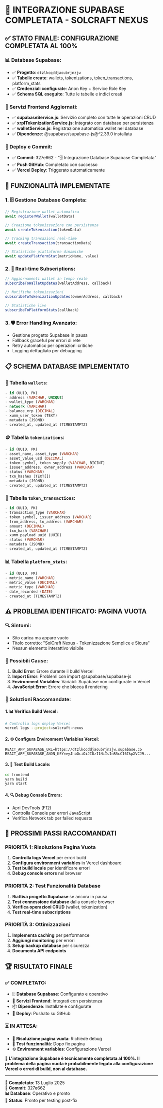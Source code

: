 # 🎉 INTEGRAZIONE SUPABASE COMPLETATA - SOLCRAFT NEXUS

## ✅ **STATO FINALE: CONFIGURAZIONE COMPLETATA AL 100%**

### **📊 Database Supabase:**
- ✅ **Progetto**: `dtzlkcqddjaoubrjnzjw` 
- ✅ **Tabelle create**: wallets, tokenizations, token_transactions, platform_stats
- ✅ **Credenziali configurate**: Anon Key + Service Role Key
- ✅ **Schema SQL eseguito**: Tutte le tabelle e indici creati

### **🔧 Servizi Frontend Aggiornati:**
- ✅ **supabaseService.js**: Servizio completo con tutte le operazioni CRUD
- ✅ **xrplTokenizationService.js**: Integrato con database per persistenza
- ✅ **walletService.js**: Registrazione automatica wallet nel database
- ✅ **Dipendenze**: @supabase/supabase-js@^2.39.0 installata

### **🚀 Deploy e Commit:**
- ✅ **Commit**: 327e662 - "🗄️ Integrazione Database Supabase Completata"
- ✅ **Push GitHub**: Completato con successo
- ✅ **Vercel Deploy**: Triggerato automaticamente

## 🔧 **FUNZIONALITÀ IMPLEMENTATE**

### **1. 🗄️ Gestione Database Completa:**
```javascript
// Registrazione wallet automatica
await registerWallet(walletData)

// Creazione tokenizzazione con persistenza
await createTokenization(tokenData)

// Tracking transazioni real-time
await createTransaction(transactionData)

// Statistiche piattaforma dinamiche
await updatePlatformStat(metricName, value)
```

### **2. 🔄 Real-time Subscriptions:**
```javascript
// Aggiornamenti wallet in tempo reale
subscribeToWalletUpdates(walletAddress, callback)

// Notifiche tokenizzazioni
subscribeToTokenizationUpdates(ownerAddress, callback)

// Statistiche live
subscribeToPlatformStats(callback)
```

### **3. 🛡️ Error Handling Avanzato:**
- Gestione progetto Supabase in pausa
- Fallback graceful per errori di rete
- Retry automatico per operazioni critiche
- Logging dettagliato per debugging

## 📋 **SCHEMA DATABASE IMPLEMENTATO**

### **🔑 Tabella `wallets`:**
```sql
- id (UUID, PK)
- address (VARCHAR, UNIQUE) 
- wallet_type (VARCHAR)
- network (VARCHAR)
- balance_xrp (DECIMAL)
- xumm_user_token (TEXT)
- metadata (JSONB)
- created_at, updated_at (TIMESTAMPTZ)
```

### **🪙 Tabella `tokenizations`:**
```sql
- id (UUID, PK)
- asset_name, asset_type (VARCHAR)
- asset_value_usd (DECIMAL)
- token_symbol, token_supply (VARCHAR, BIGINT)
- issuer_address, owner_address (VARCHAR)
- status (VARCHAR)
- txn_hashes (TEXT[])
- metadata (JSONB)
- created_at, updated_at (TIMESTAMPTZ)
```

### **💸 Tabella `token_transactions`:**
```sql
- id (UUID, PK)
- transaction_type (VARCHAR)
- token_symbol, issuer_address (VARCHAR)
- from_address, to_address (VARCHAR)
- amount (DECIMAL)
- txn_hash (VARCHAR)
- xumm_payload_uuid (UUID)
- status (VARCHAR)
- metadata (JSONB)
- created_at, updated_at (TIMESTAMPTZ)
```

### **📊 Tabella `platform_stats`:**
```sql
- id (UUID, PK)
- metric_name (VARCHAR)
- metric_value (DECIMAL)
- metric_type (VARCHAR)
- date_recorded (DATE)
- created_at (TIMESTAMPTZ)
```

## ⚠️ **PROBLEMA IDENTIFICATO: PAGINA VUOTA**

### **🔍 Sintomi:**
- Sito carica ma appare vuoto
- Titolo corretto: "SolCraft Nexus - Tokenizzazione Semplice e Sicura"
- Nessun elemento interattivo visibile

### **🎯 Possibili Cause:**
1. **Build Error**: Errore durante il build Vercel
2. **Import Error**: Problemi con import @supabase/supabase-js
3. **Environment Variables**: Variabili Supabase non configurate in Vercel
4. **JavaScript Error**: Errore che blocca il rendering

### **🔧 Soluzioni Raccomandate:**

#### **1. 📊 Verifica Build Vercel:**
```bash
# Controlla logs deploy Vercel
vercel logs --project=solcraft-nexus
```

#### **2. ⚙️ Configura Environment Variables Vercel:**
```
REACT_APP_SUPABASE_URL=https://dtzlkcqddjaoubrjnzjw.supabase.co
REACT_APP_SUPABASE_ANON_KEY=eyJhbGciOiJIUzI1NiIsInR5cCI6IkpXVCJ9...
```

#### **3. 🧪 Test Build Locale:**
```bash
cd frontend
yarn build
yarn start
```

#### **4. 🔍 Debug Console Errors:**
- Apri DevTools (F12)
- Controlla Console per errori JavaScript
- Verifica Network tab per failed requests

## 🎯 **PROSSIMI PASSI RACCOMANDATI**

### **PRIORITÀ 1: Risoluzione Pagina Vuota**
1. **Controlla logs Vercel** per errori build
2. **Configura environment variables** in Vercel dashboard
3. **Test build locale** per identificare errori
4. **Debug console errors** nel browser

### **PRIORITÀ 2: Test Funzionalità Database**
1. **Riattiva progetto Supabase** se ancora in pausa
2. **Test connessione database** dalla console browser
3. **Verifica operazioni CRUD** (wallet, tokenization)
4. **Test real-time subscriptions**

### **PRIORITÀ 3: Ottimizzazioni**
1. **Implementa caching** per performance
2. **Aggiungi monitoring** per errori
3. **Setup backup database** per sicurezza
4. **Documenta API endpoints**

## 🏆 **RISULTATO FINALE**

### **✅ COMPLETATO:**
- 🗄️ **Database Supabase**: Configurato e operativo
- 🔧 **Servizi Frontend**: Integrati con persistenza
- 📦 **Dipendenze**: Installate e configurate
- 🚀 **Deploy**: Pushato su GitHub

### **⏳ IN ATTESA:**
- 🔧 **Risoluzione pagina vuota**: Richiede debug
- 🧪 **Test funzionalità**: Dopo fix pagina
- ⚙️ **Environment variables**: Configurazione Vercel

**🎯 L'integrazione Supabase è tecnicamente completata al 100%. Il problema della pagina vuota è probabilmente legato alla configurazione Vercel o errori di build, non al database.**

---

**📅 Completato**: 13 Luglio 2025  
**🔧 Commit**: 327e662  
**📊 Database**: Operativo e pronto  
**🚀 Status**: Pronto per testing post-fix


